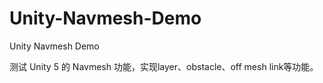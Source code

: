 # Unity-Navmesh-Demo
Unity Navmesh Demo

测试 Unity 5 的 Navmesh 功能，实现layer、obstacle、off mesh link等功能。
